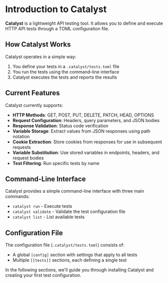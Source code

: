 # Introduction to Catalyst

**Catalyst** is a lightweight API testing tool. It allows you to define and execute HTTP API tests through a TOML configuration file.

## How Catalyst Works

Catalyst operates in a simple way:

1. You define your tests in a `.catalyst/tests.toml` file
2. You run the tests using the command-line interface
3. Catalyst executes the tests and reports the results

## Current Features

Catalyst currently supports:

- **HTTP Methods**: GET, POST, PUT, DELETE, PATCH, HEAD, OPTIONS
- **Request Configuration**: Headers, query parameters, and JSON bodies
- **Response Validation**: Status code verification
- **Variable Storage**: Extract values from JSON responses using path notation
- **Cookie Extraction**: Store cookies from responses for use in subsequent requests
- **Variable Substitution**: Use stored variables in endpoints, headers, and request bodies
- **Test Filtering**: Run specific tests by name

## Command-Line Interface

Catalyst provides a simple command-line interface with three main commands:

- `catalyst run` - Execute tests
- `catalyst validate` - Validate the test configuration file
- `catalyst list` - List available tests

## Configuration File

The configuration file (`.catalyst/tests.toml`) consists of:

- A global `[config]` section with settings that apply to all tests
- Multiple `[[tests]]` sections, each defining a single test

In the following sections, we'll guide you through installing Catalyst and creating your first test configuration.
